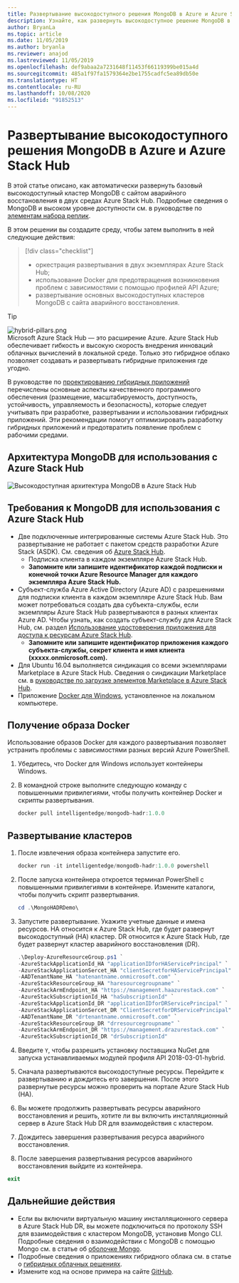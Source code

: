 ```yaml
---
title: Развертывание высокодоступного решения MongoDB в Azure и Azure Stack Hub
description: Узнайте, как развернуть высокодоступное решение MongoDB в Azure и Azure Stack Hub
author: BryanLa
ms.topic: article
ms.date: 11/05/2019
ms.author: bryanla
ms.reviewer: anajod
ms.lastreviewed: 11/05/2019
ms.openlocfilehash: def9abaa2a7231648f11453f66119399be015a4d
ms.sourcegitcommit: 485a1f97fa1579364e2be1755cadfc5ea89db50e
ms.translationtype: HT
ms.contentlocale: ru-RU
ms.lasthandoff: 10/08/2020
ms.locfileid: "91852513"
---
```

# <a name="deploy-a-highly-available-mongodb-solution-to-azure-and-azure-stack-hub"></a>Развертывание высокодоступного решения MongoDB в Azure и Azure Stack Hub

В этой статье описано, как автоматически развернуть базовый высокодоступный кластер MongoDB с сайтом аварийного восстановления в двух средах Azure Stack Hub. Подробные сведения о MongoDB и высоком уровне доступности см. в руководстве по [элементам набора реплик](https://docs.mongodb.com/manual/core/replica-set-members/).

В этом решении вы создадите среду, чтобы затем выполнить в ней следующие действия:

> [!div class="checklist"]
> - оркестрация развертывания в двух экземплярах Azure Stack Hub;
> - использование Docker для предотвращения возникновения проблем с зависимостями с помощью профилей API Azure;
> - развертывание основных высокодоступных кластеров MongoDB с сайта аварийного восстановления.

> [!Tip]  
> ![hybrid-pillars.png](./media/solution-deployment-guide-cross-cloud-scaling/hybrid-pillars.png)  
> Microsoft Azure Stack Hub — это расширение Azure. Azure Stack Hub обеспечивает гибкость и высокую скорость внедрения инноваций облачных вычислений в локальной среде. Только это гибридное облако позволяет создавать и развертывать гибридные приложения где угодно.  
> 
> В руководстве по [проектированию гибридных приложений](overview-app-design-considerations.md) перечислены основные аспекты качественного программного обеспечения (размещение, масштабируемость, доступность, устойчивость, управляемость и безопасность), которые следует учитывать при разработке, развертывании и использовании гибридных приложений. Эти рекомендации помогут оптимизировать разработку гибридных приложений и предотвратить появление проблем с рабочими средами.

## <a name="architecture-for-mongodb-with-azure-stack-hub"></a>Архитектура MongoDB для использования с Azure Stack Hub

![Высокодоступная архитектура MongoDB в Azure Stack Hub](media/solution-deployment-guide-mongodb-ha/image1.png)

## <a name="prerequisites-for-mongodb-with-azure-stack-hub"></a>Требования к MongoDB для использования с Azure Stack Hub

- Две подключенные интегрированные системы Azure Stack Hub. Это развертывание не работает с пакетом средств разработки Azure Stack (ASDK). См. сведения об [Azure Stack Hub](https://azure.microsoft.com/products/azure-stack/hub/).
  - Подписка клиента в каждом экземпляре Azure Stack Hub. 
  - **Запомните или запишите идентификатор каждой подписки и конечной точки Azure Resource Manager для каждого экземпляра Azure Stack Hub.**
- Субъект-служба Azure Active Directory (Azure AD) с разрешениями для подписки клиента в каждом экземпляре Azure Stack Hub. Вам может потребоваться создать два субъекта-службы, если экземпляры Azure Stack Hub развертываются в разных клиентах Azure AD. Чтобы узнать, как создать субъект-службу для Azure Stack Hub, см. раздел [Использование удостоверения приложения для доступа к ресурсам Azure Stack Hub](/azure-stack/user/azure-stack-create-service-principals).
  - **Запомните или запишите идентификатор приложения каждого субъекта-службы, секрет клиента и имя клиента (xxxxx.onmicrosoft.com).**
- Для Ubuntu 16.04 выполняется синдикация со всеми экземплярами Marketplace в Azure Stack Hub. Сведения о синдикации Marketplace см. в [руководстве по загрузке элементов Marketplace в Azure Stack Hub](/azure-stack/operator/azure-stack-download-azure-marketplace-item).
- Приложение [Docker для Windows](https://docs.docker.com/docker-for-windows/), установленное на локальном компьютере.

## <a name="get-the-docker-image"></a>Получение образа Docker

Использование образов Docker для каждого развертывания позволяет устранить проблемы с зависимостями разных версий Azure PowerShell.

1. Убедитесь, что Docker для Windows использует контейнеры Windows.
2. В командной строке выполните следующую команду с повышенными привилегиями, чтобы получить контейнер Docker и скрипты развертывания.

    ```powershell  
    docker pull intelligentedge/mongodb-hadr:1.0.0
    ```

## <a name="deploy-the-clusters"></a>Развертывание кластеров

1. После извлечения образа контейнера запустите его.

    ```powershell  
    docker run -it intelligentedge/mongodb-hadr:1.0.0 powershell
    ```

2. После запуска контейнера откроется терминал PowerShell с повышенными привилегиями в контейнере. Измените каталоги, чтобы получить скрипт развертывания.

    ```powershell  
    cd .\MongoHADRDemo\
    ```

3. Запустите развертывание. Укажите учетные данные и имена ресурсов. HA относится к Azure Stack Hub, где будет развернут высокодоступный (HA) кластер. DR относится к Azure Stack Hub, где будет развернут кластер аварийного восстановления (DR).

    ```powershell
    .\Deploy-AzureResourceGroup.ps1 `
    -AzureStackApplicationId_HA "applicationIDforHAServicePrincipal" `
    -AzureStackApplicationSercet_HA "clientSecretforHAServicePrincipal" `
    -AADTenantName_HA "hatenantname.onmicrosoft.com" `
    -AzureStackResourceGroup_HA "haresourcegroupname" `
    -AzureStackArmEndpoint_HA "https://management.haazurestack.com" `
    -AzureStackSubscriptionId_HA "haSubscriptionId" `
    -AzureStackApplicationId_DR "applicationIDforDRServicePrincipal" `
    -AzureStackApplicationSercet_DR "ClientSecretforDRServicePrincipal" `
    -AADTenantName_DR "drtenantname.onmicrosoft.com" `
    -AzureStackResourceGroup_DR "drresourcegroupname" `
    -AzureStackArmEndpoint_DR "https://management.drazurestack.com" `
    -AzureStackSubscriptionId_DR "drSubscriptionId"
    ```

4. Введите `Y`, чтобы разрешить установку поставщика NuGet для запуска устанавливаемых модулей профиля API 2018-03-01-hybrid.

5. Сначала развертываются высокодоступные ресурсы. Перейдите к развертыванию и дождитесь его завершения. После этого развернутые ресурсы можно проверить на портале Azure Stack Hub (HA).

6. Вы можете продолжить развертывать ресурсы аварийного восстановления и решить, хотите ли вы включить инсталляционный сервер в Azure Stack Hub DR для взаимодействия с кластером.

7. Дождитесь завершения развертывания ресурса аварийного восстановления.

8. После завершения развертывания ресурсов аварийного восстановления выйдите из контейнера.

  ```powershell
  exit
  ```

## <a name="next-steps"></a>Дальнейшие действия

- Если вы включили виртуальную машину инсталляционного сервера в Azure Stack Hub DR, вы можете подключиться по протоколу SSH для взаимодействия с кластером MongoDB, установив Mongo CLI. Подробные сведения о взаимодействии с MongoDB с помощью Mongo см. в статье об [оболочке Mongo](https://docs.mongodb.com/manual/mongo/).
- Подробные сведения о приложениях гибридного облака см. в статье о [гибридных облачных решениях](/azure-stack/user/).
- Измените код на основе примера на сайте [GitHub](https://github.com/Azure-Samples/azure-intelligent-edge-patterns).